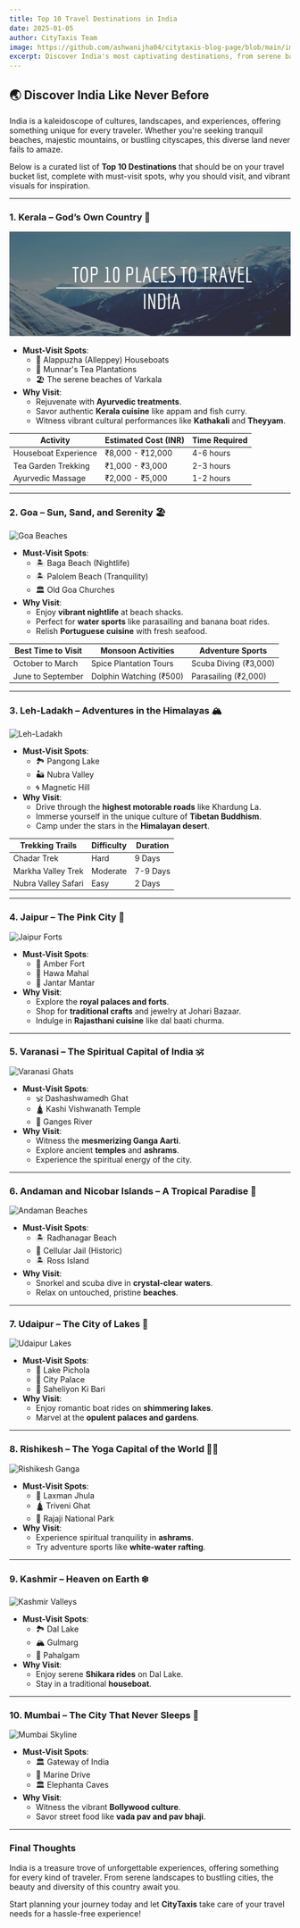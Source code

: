 ```yaml
---
title: Top 10 Travel Destinations in India
date: 2025-01-05
author: CityTaxis Team
image: https://github.com/ashwanijha04/citytaxis-blog-page/blob/main/images/top-10-places-to-travel-in-india.jpg
excerpt: Discover India's most captivating destinations, from serene backwaters to vibrant cities, for your next unforgettable adventure.
---
```


## 🌏 **Discover India Like Never Before**

India is a kaleidoscope of cultures, landscapes, and experiences, offering something unique for every traveler. Whether you're seeking tranquil beaches, majestic mountains, or bustling cityscapes, this diverse land never fails to amaze.

Below is a curated list of **Top 10 Destinations** that should be on your travel bucket list, complete with must-visit spots, why you should visit, and vibrant visuals for inspiration.

---

### **1. Kerala – God’s Own Country** 🌴
![Kerala Backwaters](https://github.com/ashwanijha04/citytaxis-blog-page/blob/main/images/top-10-places-to-travel-in-india.jpg)
- **Must-Visit Spots**: 
  - 🌊 Alappuzha (Alleppey) Houseboats
  - 🌄 Munnar's Tea Plantations
  - 🏖️ The serene beaches of Varkala
- **Why Visit**: 
  - Rejuvenate with **Ayurvedic treatments**.
  - Savor authentic **Kerala cuisine** like appam and fish curry.
  - Witness vibrant cultural performances like **Kathakali** and **Theyyam**.

| Activity               | Estimated Cost (INR) | Time Required  |
|------------------------|----------------------|----------------|
| Houseboat Experience   | ₹8,000 - ₹12,000    | 4-6 hours      |
| Tea Garden Trekking    | ₹1,000 - ₹3,000     | 2-3 hours      |
| Ayurvedic Massage      | ₹2,000 - ₹5,000     | 1-2 hours      |

---

### **2. Goa – Sun, Sand, and Serenity** 🏖️
![Goa Beaches](https://via.placeholder.com/800x400)
- **Must-Visit Spots**: 
  - 🏝️ Baga Beach (Nightlife)
  - 🏝️ Palolem Beach (Tranquility)
  - 🏛️ Old Goa Churches
- **Why Visit**: 
  - Enjoy **vibrant nightlife** at beach shacks.
  - Perfect for **water sports** like parasailing and banana boat rides.
  - Relish **Portuguese cuisine** with fresh seafood.

| Best Time to Visit | Monsoon Activities        | Adventure Sports       |
|--------------------|---------------------------|-------------------------|
| October to March  | Spice Plantation Tours    | Scuba Diving (₹3,000)  |
| June to September | Dolphin Watching (₹500)   | Parasailing (₹2,000)   |

---

### **3. Leh-Ladakh – Adventures in the Himalayas** 🏔️
![Leh-Ladakh](https://via.placeholder.com/800x400)
- **Must-Visit Spots**: 
  - 🏞️ Pangong Lake
  - 🏜️ Nubra Valley
  - 🌀 Magnetic Hill
- **Why Visit**: 
  - Drive through the **highest motorable roads** like Khardung La.
  - Immerse yourself in the unique culture of **Tibetan Buddhism**.
  - Camp under the stars in the **Himalayan desert**.

| Trekking Trails     | Difficulty  | Duration         |
|---------------------|-------------|------------------|
| Chadar Trek         | Hard        | 9 Days           |
| Markha Valley Trek  | Moderate    | 7-9 Days         |
| Nubra Valley Safari | Easy        | 2 Days           |

---

### **4. Jaipur – The Pink City** 🏰
![Jaipur Forts](https://via.placeholder.com/800x400)
- **Must-Visit Spots**: 
  - 🏰 Amber Fort
  - 🏯 Hawa Mahal
  - 🔭 Jantar Mantar
- **Why Visit**: 
  - Explore the **royal palaces and forts**.
  - Shop for **traditional crafts** and jewelry at Johari Bazaar.
  - Indulge in **Rajasthani cuisine** like dal baati churma.

---

### **5. Varanasi – The Spiritual Capital of India** 🕉️
![Varanasi Ghats](https://via.placeholder.com/800x400)
- **Must-Visit Spots**: 
  - 🕉️ Dashashwamedh Ghat
  - 🛕 Kashi Vishwanath Temple
  - 🌊 Ganges River
- **Why Visit**: 
  - Witness the **mesmerizing Ganga Aarti**.
  - Explore ancient **temples** and **ashrams**.
  - Experience the spiritual energy of the city.

---

### **6. Andaman and Nicobar Islands – A Tropical Paradise** 🌊
![Andaman Beaches](https://via.placeholder.com/800x400)
- **Must-Visit Spots**: 
  - 🏝️ Radhanagar Beach
  - 🌿 Cellular Jail (Historic)
  - 🏝️ Ross Island
- **Why Visit**: 
  - Snorkel and scuba dive in **crystal-clear waters**.
  - Relax on untouched, pristine **beaches**.

---

### **7. Udaipur – The City of Lakes** 🛶
![Udaipur Lakes](https://via.placeholder.com/800x400)
- **Must-Visit Spots**: 
  - 🛶 Lake Pichola
  - 🏰 City Palace
  - 🌺 Saheliyon Ki Bari
- **Why Visit**: 
  - Enjoy romantic boat rides on **shimmering lakes**.
  - Marvel at the **opulent palaces and gardens**.

---

### **8. Rishikesh – The Yoga Capital of the World** 🧘‍♂️
![Rishikesh Ganga](https://via.placeholder.com/800x400)
- **Must-Visit Spots**: 
  - 🌉 Laxman Jhula
  - 🛕 Triveni Ghat
  - 🌿 Rajaji National Park
- **Why Visit**: 
  - Experience spiritual tranquility in **ashrams**.
  - Try adventure sports like **white-water rafting**.

---

### **9. Kashmir – Heaven on Earth** ❄️
![Kashmir Valleys](https://via.placeholder.com/800x400)
- **Must-Visit Spots**: 
  - 🏞️ Dal Lake
  - 🏔️ Gulmarg
  - 🌺 Pahalgam
- **Why Visit**: 
  - Enjoy serene **Shikara rides** on Dal Lake.
  - Stay in a traditional **houseboat**.

---

### **10. Mumbai – The City That Never Sleeps** 🌆
![Mumbai Skyline](https://via.placeholder.com/800x400)
- **Must-Visit Spots**: 
  - 🏛️ Gateway of India
  - 🌉 Marine Drive
  - 🏛️ Elephanta Caves
- **Why Visit**: 
  - Witness the vibrant **Bollywood culture**.
  - Savor street food like **vada pav and pav bhaji**.

---

### **Final Thoughts**
India is a treasure trove of unforgettable experiences, offering something for every kind of traveler. From serene landscapes to bustling cities, the beauty and diversity of this country await you.

Start planning your journey today and let **CityTaxis** take care of your travel needs for a hassle-free experience!
